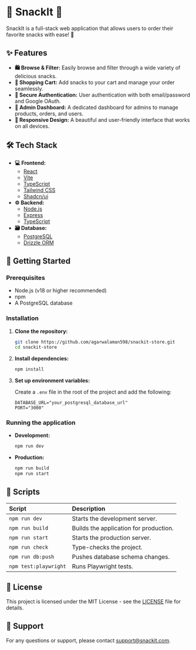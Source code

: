 # 🍿 SnackIt 🍿

SnackIt is a full-stack web application that allows users to order their favorite snacks with ease\! 🚀

## ✨ Features

  * **🛍️ Browse & Filter:** Easily browse and filter through a wide variety of delicious snacks.
  * **🛒 Shopping Cart:** Add snacks to your cart and manage your order seamlessly.
  * **🔐 Secure Authentication:** User authentication with both email/password and Google OAuth.
  * **👑 Admin Dashboard:** A dedicated dashboard for admins to manage products, orders, and users.
  * **📱 Responsive Design:** A beautiful and user-friendly interface that works on all devices.

## 🛠️ Tech Stack

  * **💻 Frontend:**
      * [React](https://reactjs.org/)
      * [Vite](https://vitejs.dev/)
      * [TypeScript](https://www.typescriptlang.org/)
      * [Tailwind CSS](https://tailwindcss.com/)
      * [Shadcn/ui](https://ui.shadcn.com/)
  * **⚙️ Backend:**
      * [Node.js](https://nodejs.org/)
      * [Express](https://expressjs.com/)
      * [TypeScript](https://www.typescriptlang.org/)
  * **🗃️ Database:**
      * [PostgreSQL](https://www.postgresql.org/)
      * [Drizzle ORM](https://orm.drizzle.team/)

## 🚀 Getting Started

### Prerequisites

  * Node.js (v18 or higher recommended)
  * npm
  * A PostgreSQL database

### Installation

1.  **Clone the repository:**

    ```bash
    git clone https://github.com/agarwalaman598/snackit-store.git
    cd snackit-store
    ```

2.  **Install dependencies:**

    ```bash
    npm install
    ```

3.  **Set up environment variables:**

    Create a `.env` file in the root of the project and add the following:

    ```env
    DATABASE_URL="your_postgresql_database_url"
    PORT="3000"
    ```

### Running the application

  * **Development:**

    ```bash
    npm run dev
    ```

  * **Production:**

    ```bash
    npm run build
    npm run start
    ```

## 📜 Scripts

| Script | Description |
| :--- | :--- |
| `npm run dev` | Starts the development server. |
| `npm run build` | Builds the application for production. |
| `npm run start` | Starts the production server. |
| `npm run check` | Type-checks the project. |
| `npm run db:push` | Pushes database schema changes. |
| `npm test:playwright` | Runs Playwright tests. |

## 📄 License

This project is licensed under the MIT License - see the [LICENSE](https://opensource.org/license/mit) file for details.

## 📧 Support

For any questions or support, please contact [support@snackit.com](mailto:agarwal.aman598@gmail.com).
